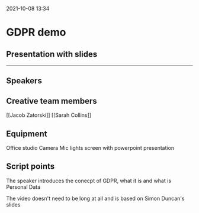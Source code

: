 2021-10-08 13:34

# GDPR demo
## Presentation with slides
***

## Speakers

## Creative team members
[[Jacob Zatorski]]
[[Sarah Collins]]

## Equipment
Office studio
Camera Mic lights
screen with powerpoint presentation

## Script points

The speaker introduces the conecpt of GDPR, what it is and what is Personal Data

The video doesn't need to be long at all and is based on Simon Duncan's slides 


